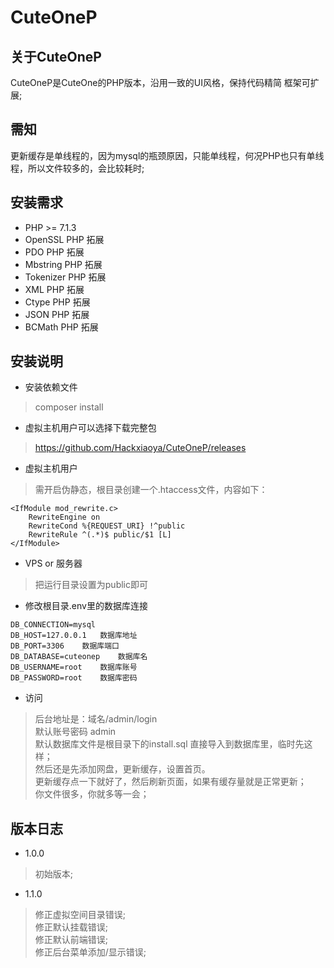 # CuteOneP

## 关于CuteOneP
CuteOneP是CuteOne的PHP版本，沿用一致的UI风格，保持代码精简 框架可扩展;

## 需知
更新缓存是单线程的，因为mysql的瓶颈原因，只能单线程，何况PHP也只有单线程，所以文件较多的，会比较耗时;


## 安装需求
* PHP >= 7.1.3
* OpenSSL PHP 拓展
* PDO PHP 拓展
* Mbstring PHP 拓展
* Tokenizer PHP 拓展
* XML PHP 拓展
* Ctype PHP 拓展
* JSON PHP 拓展
* BCMath PHP 拓展

## 安装说明
* 安装依赖文件
> composer install  

* 虚拟主机用户可以选择下载完整包
> https://github.com/Hackxiaoya/CuteOneP/releases

* 虚拟主机用户
> 需开启伪静态，根目录创建一个.htaccess文件，内容如下：  
```
<IfModule mod_rewrite.c> 
    RewriteEngine on 
    RewriteCond %{REQUEST_URI} !^public 
    RewriteRule ^(.*)$ public/$1 [L] 
</IfModule> 
```
* VPS or 服务器
> 把运行目录设置为public即可

* 修改根目录.env里的数据库连接
```
DB_CONNECTION=mysql
DB_HOST=127.0.0.1	数据库地址
DB_PORT=3306	数据库端口
DB_DATABASE=cuteonep	数据库名
DB_USERNAME=root	数据库账号
DB_PASSWORD=root	数据库密码
```

* 访问
> 后台地址是：域名/admin/login  
  默认账号密码 admin  
  默认数据库文件是根目录下的install.sql  直接导入到数据库里，临时先这样；  
  然后还是先添加网盘，更新缓存，设置首页。  
  更新缓存点一下就好了，然后刷新页面，如果有缓存量就是正常更新；  
  你文件很多，你就多等一会；  



## 版本日志
* 1.0.0
> 初始版本;
* 1.1.0
> 修正虚拟空间目录错误;  
> 修正默认挂载错误;  
> 修正默认前端错误;  
> 修正后台菜单添加/显示错误;  